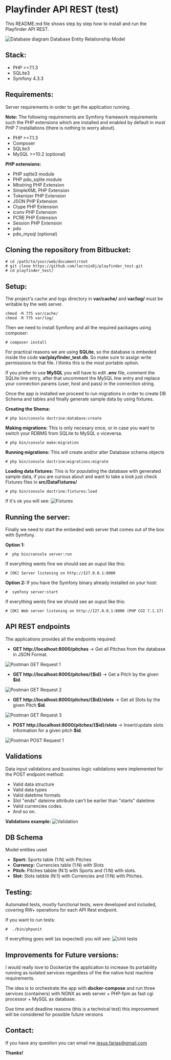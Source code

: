 # Playfinder API REST (test)

This README.md file shows step by step how to install and run the Playfinder API REST.

![Database diagram](public/ER-Diagram-2.png)
Database Entity Relationship Model


## Stack:

- PHP >=7.1.3
- SQLite3
- Symfony 4.3.3  

## Requirements:

Server requirements in order to get the application running.

**Note:** The following requirements are Symfony framework requirements such the PHP extensions
which are installed and enabled by default in most PHP 7 installations (there is nothing to worry about).

- PHP >=7.1.3
- Composer
- SQLite3 
- MySQL >=10.2 (optional)

**PHP extensions:**

- PHP sqlite3 module
- PHP pdo_sqlite module
- Mbstring PHP Extension
- SimpleXML PHP Extension
- Tokenizer PHP Extension
- JSON PHP Extension
- Ctype PHP Extension
- iconv PHP Extension
- PCRE PHP Extension
- Session PHP Extension
- pdo
- pdo_mysql (optional)

## Cloning the repository from Bitbucket:

```
# cd /path/to/your/web/document/root 
# git clone https://github.com/lacroixDj/playfinder_test.git
# cd playfinder_test/
```

## Setup:

The project's cache and logs directory in  **var/cache/** and **var/log/** must be writable by the web server. 

```
chmod -R 775 var/cache/
chmod -R 775 var/log/
```

Then we need to install Symfony and all the required packages using composer:

```
# composer install 
```

For practical reasons we are using **SQLite**, so the database is  embeded inside the code  **var/playfinder_test.db**. So make sure to assign write permissions to that file. I thinks this is the most portable option.

If you prefer to use **MySQL** you will have to edit **.env** file, comment the SQLite line entry, after that uncomment the MySQL line entry and replace your connection params (user, host and pass) in the connection string.

Once the app is installed we proceed to run migrations in order to create DB Schema and tables and finally generate sample data by using fixtures. 


**Creating the Shema:**
```
# php bin/console doctrine:database:create 
```

**Making migrations:** This is only necesary once, or in case you want to switch your RDBMS from SQLite to MySQL o viceversa. 
```
# php bin/console make:migration 
```

**Running migrations:** This will create and/or alter Database schema objects
```
# php bin/console doctrine:migrations:migrate 
```

**Loading data fixtures:** This is for populating the database with generated sample data, if you are curious about and want to take a look just check Fixtures files in **src/DataFixtures/** 
```
# php bin/console doctrine:fixtures:load 
```
If it's ok you will see:
![Fixtures](public/fixtures-1.png)

## Running the server:

Finally we need to start the embeded web server that comes out of the box with Symfony. 

**Option 1:**
```
#  php bin/console server:run 
```
If everything wents fine we should see an ouput like this:
```
# [OK] Server listening on http://127.0.0.1:8000
```

**Option 2:** If you have the Symfony binary already installed on your host:
```
#  symfony server:start 
```
If everything wents fine we should see an ouput like this:
```
# [OK] Web server listening on http://127.0.0.1:8000 (PHP CGI 7.1.17)
```

## API REST endpoints
The applications provides all the endpoints required:

- **GET http://localhost:8000/pitches** -> Get all Pitches from the database in JSON Format.

![Postman GET Request 1](public/get-1.png)


- **GET http://localhost:8000/pitches/{$id}** -> Get a Pitch by the given **$id**.

![Postman GET Request 2](public/get-2.png)


- **GET http://localhost:8000/pitches/{$id}/slots** -> Get all Slots by the given Pitch **$id**.

![Postman GET Request 3](public/get-3.png)

- **POST http://localhost:8000/pitches/{$id}/slots** -> Insert/update slots information for a given pitch **$id**.

![Postman POST Request 1](public/post-1.png)


## Validations
Data input validations and bussines logic validations were implemented for the POST endpoint method:

- Valid data structure
- Valid data types
- Valid datetime formats
- Slot "ends" dateime attribute can't be earlier than "starts" datetime
- Valid currencies codes.
- And so on.

**Validations example:**
![Validation](public/validation-1.png)

## DB Schema
Model entities used

- **Sport:**  Sports table (1:N) with Pitches
- **Currency:** Currencies table (1:N) with Slots
- **Pitch:** Pitches tabble (N:1) with Sports and (1:N) with slots.
- **Slot:** Slots tabble (N:1) with Currencies and (1:N) with Pitches.


## Testing:
Automated tests,  mostly functional tests, were developed and included, covering RW+ operations for each API Rest endpoint. 

If you want to run tests:
```
#  ./bin/phpunit 
```
If everything goes well (as expected) you will see:
![Unit tests](public/tests.png)

## Improvements for Future versions:
I would really love to Dockerize the application to increase its portability running as isolated services regardless of the the native host machine requirements.

The idea is to orchestrate the app with **docker-compose** and run three services (containers) with NGNX as web server + PHP-fpm as fast cgi processor + MySQL as database.

Due time and deadline reasons (this is a technical test) this improvement will be considered for possible future versions

## Contact:

If you have any question you can email me <jesus.farias@gmail.com>

**Thanks!**
